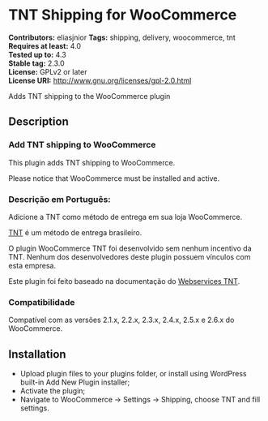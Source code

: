 # TNT Shipping for WooCommerce #
**Contributors:** eliasjnior
**Tags:** shipping, delivery, woocommerce, tnt  
**Requires at least:** 4.0  
**Tested up to:** 4.3  
**Stable tag:** 2.3.0  
**License:** GPLv2 or later  
**License URI:** http://www.gnu.org/licenses/gpl-2.0.html  

Adds TNT shipping to the WooCommerce plugin

## Description ##

### Add TNT shipping to WooCommerce ###

This plugin adds TNT shipping to WooCommerce.

Please notice that WooCommerce must be installed and active.

### Descrição em Português: ###

Adicione a TNT como método de entrega em sua loja WooCommerce.

[TNT](https://www.tnt.com/express/pt_br/site/home.html) é um método de entrega brasileiro.

O plugin WooCommerce TNT foi desenvolvido sem nenhum incentivo da TNT. Nenhum dos desenvolvedores deste plugin possuem vínculos com esta empresa.

Este plugin foi feito baseado na documentação do [Webservices TNT](https://express.tnt.com/expresswebservices-website/app/landing.html).

### Compatibilidade ###

Compatível com as versões 2.1.x, 2.2.x, 2.3.x, 2.4.x, 2.5.x e 2.6.x do WooCommerce.

## Installation ##

* Upload plugin files to your plugins folder, or install using WordPress built-in Add New Plugin installer;
* Activate the plugin;
* Navigate to WooCommerce -> Settings -> Shipping, choose TNT and fill settings.